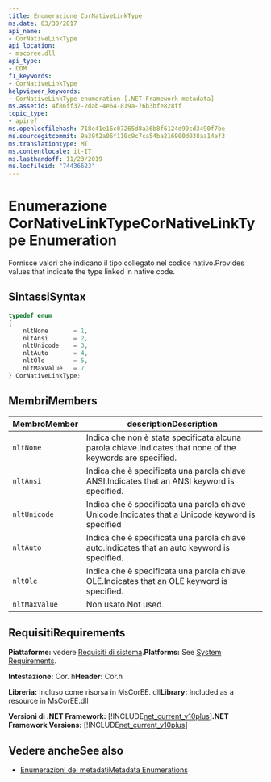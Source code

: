 ```yaml
---
title: Enumerazione CorNativeLinkType
ms.date: 03/30/2017
api_name:
- CorNativeLinkType
api_location:
- mscoree.dll
api_type:
- COM
f1_keywords:
- CorNativeLinkType
helpviewer_keywords:
- CorNativeLinkType enumeration [.NET Framework metadata]
ms.assetid: 4f86ff37-2dab-4e64-819a-76b3bfe828ff
topic_type:
- apiref
ms.openlocfilehash: 718e41e16c07265d8a36b8f6124d99cd3490f7be
ms.sourcegitcommit: 9a39f2a06f110c9c7ca54ba216900d038aa14ef3
ms.translationtype: MT
ms.contentlocale: it-IT
ms.lasthandoff: 11/23/2019
ms.locfileid: "74436623"
---
```

# <a name="cornativelinktype-enumeration"></a><span data-ttu-id="ffae0-102">Enumerazione CorNativeLinkType</span><span class="sxs-lookup"><span data-stu-id="ffae0-102">CorNativeLinkType Enumeration</span></span>
<span data-ttu-id="ffae0-103">Fornisce valori che indicano il tipo collegato nel codice nativo.</span><span class="sxs-lookup"><span data-stu-id="ffae0-103">Provides values that indicate the type linked in native code.</span></span>  
  
## <a name="syntax"></a><span data-ttu-id="ffae0-104">Sintassi</span><span class="sxs-lookup"><span data-stu-id="ffae0-104">Syntax</span></span>  
  
```cpp  
typedef enum   
{  
    nltNone       = 1,  
    nltAnsi       = 2,  
    nltUnicode    = 3,  
    nltAuto       = 4,  
    nltOle        = 5,  
    nltMaxValue   = 7  
} CorNativeLinkType;  
```  
  
## <a name="members"></a><span data-ttu-id="ffae0-105">Membri</span><span class="sxs-lookup"><span data-stu-id="ffae0-105">Members</span></span>  
  
|<span data-ttu-id="ffae0-106">Membro</span><span class="sxs-lookup"><span data-stu-id="ffae0-106">Member</span></span>|<span data-ttu-id="ffae0-107">description</span><span class="sxs-lookup"><span data-stu-id="ffae0-107">Description</span></span>|  
|------------|-----------------|  
|`nltNone`|<span data-ttu-id="ffae0-108">Indica che non è stata specificata alcuna parola chiave.</span><span class="sxs-lookup"><span data-stu-id="ffae0-108">Indicates that none of the keywords are specified.</span></span>|  
|`nltAnsi`|<span data-ttu-id="ffae0-109">Indica che è specificata una parola chiave ANSI.</span><span class="sxs-lookup"><span data-stu-id="ffae0-109">Indicates that an ANSI keyword is specified.</span></span>|  
|`nltUnicode`|<span data-ttu-id="ffae0-110">Indica che è specificata una parola chiave Unicode.</span><span class="sxs-lookup"><span data-stu-id="ffae0-110">Indicates that a Unicode keyword is specified</span></span>|  
|`nltAuto`|<span data-ttu-id="ffae0-111">Indica che è specificata una parola chiave auto.</span><span class="sxs-lookup"><span data-stu-id="ffae0-111">Indicates that an auto keyword is specified.</span></span>|  
|`nltOle`|<span data-ttu-id="ffae0-112">Indica che è specificata una parola chiave OLE.</span><span class="sxs-lookup"><span data-stu-id="ffae0-112">Indicates that an OLE keyword is specified.</span></span>|  
|`nltMaxValue`|<span data-ttu-id="ffae0-113">Non usato.</span><span class="sxs-lookup"><span data-stu-id="ffae0-113">Not used.</span></span>|  
  
## <a name="requirements"></a><span data-ttu-id="ffae0-114">Requisiti</span><span class="sxs-lookup"><span data-stu-id="ffae0-114">Requirements</span></span>  
 <span data-ttu-id="ffae0-115">**Piattaforme:** vedere [Requisiti di sistema](../../../../docs/framework/get-started/system-requirements.md).</span><span class="sxs-lookup"><span data-stu-id="ffae0-115">**Platforms:** See [System Requirements](../../../../docs/framework/get-started/system-requirements.md).</span></span>  
  
 <span data-ttu-id="ffae0-116">**Intestazione:** Cor. h</span><span class="sxs-lookup"><span data-stu-id="ffae0-116">**Header:** Cor.h</span></span>  
  
 <span data-ttu-id="ffae0-117">**Libreria:** Incluso come risorsa in MsCorEE. dll</span><span class="sxs-lookup"><span data-stu-id="ffae0-117">**Library:** Included as a resource in MsCorEE.dll</span></span>  
  
 <span data-ttu-id="ffae0-118">**Versioni di .NET Framework:** [!INCLUDE[net_current_v10plus](../../../../includes/net-current-v10plus-md.md)]</span><span class="sxs-lookup"><span data-stu-id="ffae0-118">**.NET Framework Versions:** [!INCLUDE[net_current_v10plus](../../../../includes/net-current-v10plus-md.md)]</span></span>  
  
## <a name="see-also"></a><span data-ttu-id="ffae0-119">Vedere anche</span><span class="sxs-lookup"><span data-stu-id="ffae0-119">See also</span></span>

- [<span data-ttu-id="ffae0-120">Enumerazioni dei metadati</span><span class="sxs-lookup"><span data-stu-id="ffae0-120">Metadata Enumerations</span></span>](../../../../docs/framework/unmanaged-api/metadata/metadata-enumerations.md)
